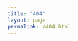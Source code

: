 ```yaml
---
title: '404'
layout: page
permalink: /404.html
---
```

<script type="text/javascript">
var posts =
{
{% for post in site.posts %} {% if post.thread %}
"{{ post.thread }}" : "{{ post.url }}",{% endif %}{% endfor %}
};

var path = location.pathname;
if(path.charAt(path.length - 1) == '/') path = path.substring(0, path.length - 1);
var name = path.substring(path.lastIndexOf('/') + 1);
var url = posts[name];
if (url)
{
	document.write("您访问的文章已经转移到新网址，正在为您转跳到 <a href=" + url + ">" + url + "</a>");
	location.href = url;
}
else
{
	document.write("文章或附件未找到，请转到 <a href='/categories'>分类</a> 或返回 <a href='/'>首页</a>。如有问题请联系 <a href='mailto:{{ site.email }}'>{{ site.email }}</a><iframe scrolling='no' frameborder='0' src='http://yibo.iyiyun.com/Home/Distribute/ad404/key/1061908' width='654' height='470' style='display:block;'></iframe>");
}
</script>
